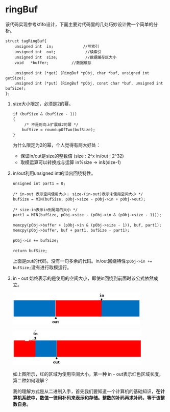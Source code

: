 # ringBuf

该代码实现参考kfifo设计，下面主要对代码里的几处巧妙设计做一个简单的分析。

```
struct tagRingBuf{
    unsigned int  in;             //写索引
    unsigned int  out;             //读索引
    unsigned int  size;            //数据缓存区大小
    void   *buffer;          //数据缓存

    unsigned int (*get) (RingBuf *pObj, char *buf, unsigned int getSize);
    unsigned int (*put) (RingBuf *pObj, const char *buf, unsigned int bufSize);
};
```

1. size大小限定，必须是2的幂。

   ```
   if (bufSize & (bufSize - 1)) 
   {
    	/* 不是则向上扩展成2的幂 */
       bufSize = roundupOfTwo(bufSize);
   }
   ```

   为什么限定为2的幂，个人觉得有两大好处：

   * 保证in/out是size的整数倍 (size : 2^x in/out : 2^32)
   * 取模运算可以转换成与运算 in%size -> in&(size-1)

2. in/out利用unsigned int的溢出回绕特性。

   ```
   unsigned int part1 = 0;
   
   /* in-out 表示空间使用大小； size-(in-out)表示未使用空间大小 */
   bufSize = MIN(bufSize, pObj->size - pObj->in + pObj->out);
   
   /* size-in表示in到尾端的大小 */
   part1 = MIN(bufSize, pObj->size - (pObj->in & (pObj->size - 1)));
   
   memcpy(pObj->buffer + (pObj->in & (pObj->size - 1)), buf, part1);
   memcpy(pObj->buffer, buf + part1, bufSize - part1);
   
   pObj->in += bufSize;
   
   return bufSize;
   ```

   上面是put的代码，没有一句多余的代码。in/out回绕特性:`pObj->in += bufSize;`没有进行取模运行。

3. in - out 始终表示的是使用的空间大小，即使in回绕到前面时该公式依然成立。

   ![](imgs/2018-10-27_23-16-58.png)

   ![](imgs/2018-10-27_23-16-04.png)

   如上图所示，红的区域为使用空间大小，第一种 in - out表示红色区域长度，第二种如何理解？

   我的理解方式是从二进制入手，首先我们要知道一个计算机的基础知识，**在计算机系统中，数值一律用补码来表示和存储。整数的补码再求补码，等于该整数自身。**